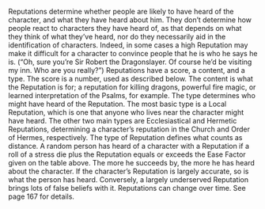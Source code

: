 Reputations determine whether people are likely to have heard of the character, and what they have heard about him. They don’t determine how people react to characters they have heard of, as that depends on what they think of what they’ve heard, nor do they necessarily aid in the identification of characters. Indeed, in some cases a high Reputation may make it difficult for a character to convince people that he is who he says he is. (“Oh, sure you’re Sir Robert the Dragonslayer. Of course he’d be visiting my inn. Who are you really?”) 
Reputations have a score, a content, and a type. The score is a number, used as described below. The content is what the Reputation is for; a reputation for killing dragons, powerful fire magic, or learned interpretation of the Psalms, for example. The type determines who might have heard of the Reputation. The most basic type is a Local Reputation, which is one that anyone who lives near the character might have heard. The other two main types are Ecclesiastical and Hermetic Reputations, determining a character’s reputation in the Church and Order of Hermes, respectively. The type of Reputation defines what counts as distance.
A random person has heard of a character with a Reputation if a roll of a stress die plus the Reputation equals or exceeds the Ease Factor given on the table above. The more he succeeds by, the more he has heard about the character. If the character’s Reputation is largely accurate, so is what the person has heard. Conversely, a largely underserved Reputation brings lots of false beliefs with it. 
Reputations can change over time. See page 167 for details.